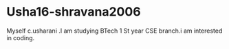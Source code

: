 # Usha16-shravana2006
Myself c.usharani .I am studying BTech 1 St year CSE branch.i am interested in coding.
